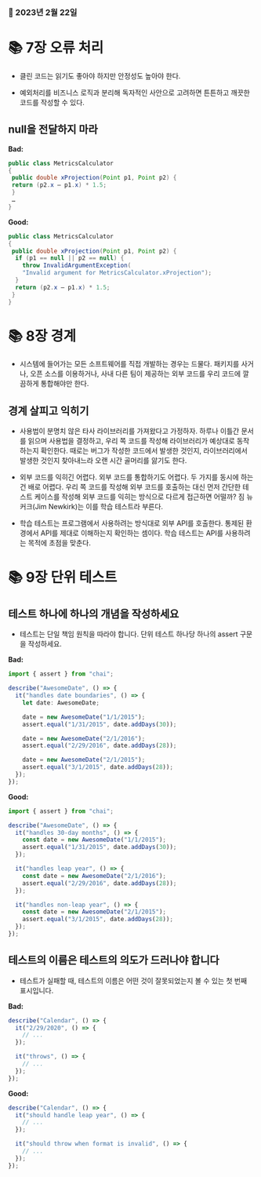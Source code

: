 ### 📅 2023년 2월 22일

# 📚 7장 오류 처리

- 클린 코드는 읽기도 좋아야 하지만 안정성도 높아야 한다.

- 예외처리를 비즈니스 로직과 분리해 독자적인 사안으로 고려하면 튼튼하고 깨끗한 코드를 작성할 수 있다.

## null을 전달하지 마라

**Bad:**

```java
public class MetricsCalculator
{
 public double xProjection(Point p1, Point p2) {
 return (p2.x – p1.x) * 1.5;
 }
 …
}
```

**Good:**

```java
public class MetricsCalculator
{
 public double xProjection(Point p1, Point p2) {
  if (p1 == null || p2 == null) {
    throw InvalidArgumentException(
    "Invalid argument for MetricsCalculator.xProjection");
  }
  return (p2.x – p1.x) * 1.5;
 }
}
```

# 📚 8장 경계

- 시스템에 들어가는 모든 소프트웨어를 직접 개발하는 경우는 드물다. 패키지를 사거나, 오픈 소스를 이용하거나, 사내 다른 팀이 제공하는 외부 코드를 우리 코드에 깔끔하게 통합해야만 한다.

## 경계 살피고 익히기

- 사용법이 분명치 않은 타사 라이브러리를 가져왔다고 가정하자. 하루나 이틀간 문서를 읽으며 사용법을 결정하고, 우리 쪽 코드를 작성해 라이브러리가 예상대로 동작하는지 확인한다. 때로는 버그가 작성한 코드에서 발생한 것인지, 라이브러리에서 발생한 것인지 찾아내느라 오랜 시간 골머리를 앓기도 한다.

- 외부 코드를 익히긴 어렵다. 외부 코드를 통합하기도 어렵다. 두 가지를 동시에 하는 건 배로 어렵다. 우리 쪽 코드를 작성해 외부 코드를 호출하는 대신 먼저 간단한 테스트 케이스를 작성해 외부 코드를 익히는 방식으로 다르게 접근하면 어떨까? 짐 뉴커크(Jim Newkirk)는 이를 학습 테스트라 부른다.

- 학습 테스트는 프로그램에서 사용하려는 방식대로 외부 API를 호출한다. 통제된 환경에서 API를 제대로 이해하는지 확인하는 셈이다. 학습 테스트는 API를 사용하려는 목적에 초점을 맞춘다.

# 📚 9장 단위 테스트

## 테스트 하나에 하나의 개념을 작성하세요

- 테스트는 단일 책임 원칙을 따라야 합니다. 단위 테스트 하나당 하나의 assert 구문을 작성하세요.

**Bad:**

```jsx
import { assert } from "chai";

describe("AwesomeDate", () => {
  it("handles date boundaries", () => {
    let date: AwesomeDate;

    date = new AwesomeDate("1/1/2015");
    assert.equal("1/31/2015", date.addDays(30));

    date = new AwesomeDate("2/1/2016");
    assert.equal("2/29/2016", date.addDays(28));

    date = new AwesomeDate("2/1/2015");
    assert.equal("3/1/2015", date.addDays(28));
  });
});
```

**Good:**

```jsx
import { assert } from "chai";

describe("AwesomeDate", () => {
  it("handles 30-day months", () => {
    const date = new AwesomeDate("1/1/2015");
    assert.equal("1/31/2015", date.addDays(30));
  });

  it("handles leap year", () => {
    const date = new AwesomeDate("2/1/2016");
    assert.equal("2/29/2016", date.addDays(28));
  });

  it("handles non-leap year", () => {
    const date = new AwesomeDate("2/1/2015");
    assert.equal("3/1/2015", date.addDays(28));
  });
});
```

## 테스트의 이름은 테스트의 의도가 드러나야 합니다

- 테스트가 실패할 때, 테스트의 이름은 어떤 것이 잘못되었는지 볼 수 있는 첫 번째 표시입니다.

**Bad:**

```jsx
describe("Calendar", () => {
  it("2/29/2020", () => {
    // ...
  });

  it("throws", () => {
    // ...
  });
});
```

**Good:**

```jsx
describe("Calendar", () => {
  it("should handle leap year", () => {
    // ...
  });

  it("should throw when format is invalid", () => {
    // ...
  });
});
```
